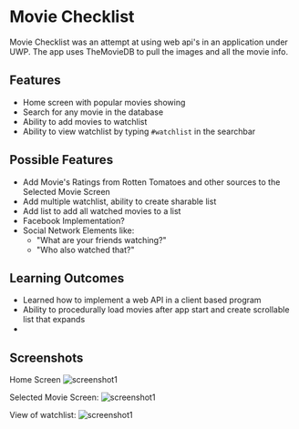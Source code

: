 
# Movie Checklist

Movie Checklist was an attempt at using web api's in an application under UWP. The app uses TheMovieDB to pull the images and all the movie info. 

## Features

- Home screen with popular movies showing
- Search for any movie in the database
- Ability to add movies to watchlist
- Ability to view watchlist by typing `#watchlist` in the searchbar

## Possible Features

- Add Movie's Ratings from Rotten Tomatoes and other sources to the Selected Movie Screen
- Add multiple watchlist, ability to create sharable list
- Add list to add all watched movies to a list
- Facebook Implementation?
- Social Network Elements like:
	- "What are your friends watching?"
	- "Who also watched that?"

## Learning Outcomes

- Learned how to implement a web API in a client based program
- Ability to procedurally load movies after app start and create scrollable list that expands
- 
## Screenshots

Home Screen
![screenshot1](https://i.imgur.com/9YkpQMP.jpg)

Selected Movie Screen:
![screenshot1](https://i.imgur.com/YgGEpH5.jpg)

View of watchlist:
![screenshot1](https://i.imgur.com/skOUlpu.png)
